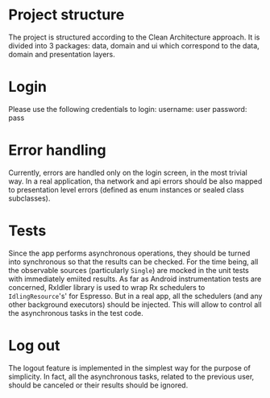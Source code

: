 # Project structure
The project is structured according to the Clean Architecture approach. It is divided into 3 packages: data, domain and ui which correspond to the data, domain and presentation layers. 

# Login
Please use the following credentials to login:
username:
user
password:
pass

# Error handling
Currently, errors are handled only on the login screen, in the most trivial way. In a real application, tha network and api errors should be also mapped to presentation level errors (defined as enum instances or sealed class subclasses).

# Tests
Since the app performs asynchronous operations, they should be turned into synchronous so that the results can be checked. For the time being, all the observable sources (particularly `Single`) are mocked in the unit tests with immediately emiited results. As far as Android instrumentation tests are concerned, RxIdler library is used to wrap Rx schedulers to `IdlingResource`'s' for Espresso.
But in a real app, all the schedulers (and any other background executors) should be injected. This will allow to control all the asynchronous tasks in the test code.

# Log out
The logout feature is implemented in the simplest way for the purpose of simplicity. In fact, all the asynchronous tasks, related to the previous user, should be canceled or their results should be ignored.

